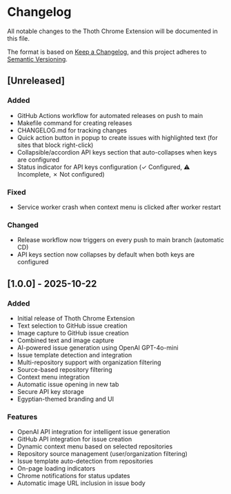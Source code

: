 # Changelog

All notable changes to the Thoth Chrome Extension will be documented in this file.

The format is based on [Keep a Changelog](https://keepachangelog.com/en/1.0.0/),
and this project adheres to [Semantic Versioning](https://semver.org/spec/v2.0.0.html).

## [Unreleased]

### Added
- GitHub Actions workflow for automated releases on push to main
- Makefile command for creating releases
- CHANGELOG.md for tracking changes
- Quick action button in popup to create issues with highlighted text (for sites that block right-click)
- Collapsible/accordion API keys section that auto-collapses when keys are configured
- Status indicator for API keys configuration (✓ Configured, ⚠ Incomplete, ✗ Not configured)

### Fixed
- Service worker crash when context menu is clicked after worker restart

### Changed
- Release workflow now triggers on every push to main branch (automatic CD)
- API keys section now collapses by default when both keys are configured

## [1.0.0] - 2025-10-22

### Added
- Initial release of Thoth Chrome Extension
- Text selection to GitHub issue creation
- Image capture to GitHub issue creation
- Combined text and image capture
- AI-powered issue generation using OpenAI GPT-4o-mini
- Issue template detection and integration
- Multi-repository support with organization filtering
- Source-based repository filtering
- Context menu integration
- Automatic issue opening in new tab
- Secure API key storage
- Egyptian-themed branding and UI

### Features
- OpenAI API integration for intelligent issue generation
- GitHub API integration for issue creation
- Dynamic context menu based on selected repositories
- Repository source management (user/organization filtering)
- Issue template auto-detection from repositories
- On-page loading indicators
- Chrome notifications for status updates
- Automatic image URL inclusion in issue body
